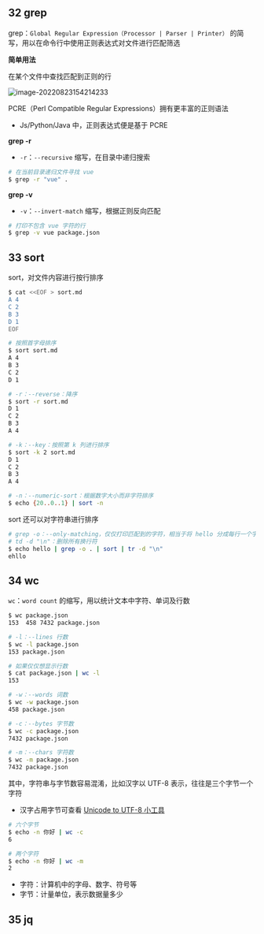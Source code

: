 ## 32 grep

grep：`Global Regular Expression（Processor | Parser | Printer）` 的简写，用以在命令行中使用正则表达式对文件进行匹配筛选

**简单用法**

在某个文件中查找匹配到正则的行

![image-20220823154214233](https://gitee.com/lilyn/pic/raw/master/lagoulearn-img/image-20220823154214233.png)

PCRE（Perl Compatible Regular Expressions）拥有更丰富的正则语法

- Js/Python/Java 中，正则表达式便是基于 PCRE

**grep -r**

- `-r`：`--recursive` 缩写，在目录中递归搜索

```bash
# 在当前目录递归文件寻找 vue
$ grep -r "vue" .
```

**grep -v**

- `-v`：`--invert-match` 缩写，根据正则反向匹配

```bash
# 打印不包含 vue 字符的行
$ grep -v vue package.json
```

## 33 sort

sort，对文件内容进行按行排序

```bash
$ cat <<EOF > sort.md
A 4
C 2
B 3
D 1
EOF

# 按照首字母排序
$ sort sort.md
A 4
B 3
C 2
D 1

# -r：--reverse：降序
$ sort -r sort.md
D 1
C 2
B 3
A 4

# -k：--key：按照第 k 列进行排序
$ sort -k 2 sort.md
D 1
C 2
B 3
A 4

# -n：--numeric-sort：根据数字大小而非字符排序
$ echo {20..0..1} | sort -n
```

sort 还可以对字符串进行排序

```bash
# grep -o：--only-matching，仅仅打印匹配到的字符，相当于将 hello 分成每行一个字符
# td -d "\n"：删除所有换行符
$ echo hello | grep -o . | sort | tr -d "\n"
ehllo
```

## 34 wc

`wc`：`word count` 的缩写，用以统计文本中字符、单词及行数

```bash
$ wc package.json
153  458 7432 package.json

# -l：--lines 行数
$ wc -l package.json
153 package.json

# 如果仅仅想显示行数
$ cat package.json | wc -l
153

# -w：--words 词数
$ wc -w package.json
458 package.json

# -c：--bytes 字节数
$ wc -c package.json
7432 package.json

# -m：--chars 字符数
$ wc -m package.json
7432 package.json
```

其中，字符串与字节数容易混淆，比如汉字以 UTF-8 表示，往往是三个字节一个字符

- 汉字占用字节可查看 [Unicode to UTF-8 小工具](https://devtool.tech/utf8)

```bash
# 六个字节
$ echo -n 你好 | wc -c
6

# 两个字符
$ echo -n 你好 | wc -m
2
```

- 字符：计算机中的字母、数字、符号等
- 字节：计量单位，表示数据量多少

## 35 jq

